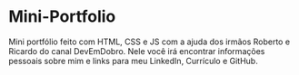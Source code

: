 # Mini-Portfolio

Mini portfólio feito com HTML, CSS e JS com a ajuda dos irmãos Roberto e Ricardo do canal DevEmDobro.
Nele você irá encontrar informações pessoais sobre mim e links para meu LinkedIn, Currículo e GitHub.
